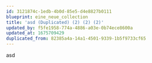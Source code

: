 ```yaml
---
id: 3121874c-1edb-4b0d-85e5-d4e8827b0111
blueprint: eine_neue_collection
title: 'asd (Duplicated) (2) (2) (2)'
updated_by: f5fe1958-774a-4886-a03e-0b74ece8600a
updated_at: 1675709429
duplicated_from: 82385a4a-14a1-4501-9339-1b5f9733cf65
---
```

asd